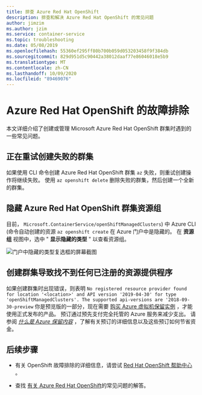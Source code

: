 ```yaml
---
title: 排查 Azure Red Hat OpenShift
description: 排查和解决 Azure Red Hat OpenShift 的常见问题
author: jimzim
ms.author: jzim
ms.service: container-service
ms.topic: troubleshooting
ms.date: 05/08/2019
ms.openlocfilehash: 55360ef295ff80b700b059d053203458f9f384db
ms.sourcegitcommit: 829d951d5c90442a38012daaf77e86046018e5b9
ms.translationtype: MT
ms.contentlocale: zh-CN
ms.lasthandoff: 10/09/2020
ms.locfileid: "89469076"
---
```

# <a name="troubleshooting-for-azure-red-hat-openshift"></a>Azure Red Hat OpenShift 的故障排除

本文详细介绍了创建或管理 Microsoft Azure Red Hat OpenShift 群集时遇到的一些常见问题。

## <a name="retrying-the-creation-of-a-failed-cluster"></a>正在重试创建失败的群集

如果使用 CLI 命令创建 Azure Red Hat OpenShift 群集 `az` 失败，则重试创建操作将继续失败。
使用 `az openshift delete` 删除失败的群集，然后创建一个全新的群集。

## <a name="hidden-azure-red-hat-openshift-cluster-resource-group"></a>隐藏 Azure Red Hat OpenShift 群集资源组

目前， `Microsoft.ContainerService/openShiftManagedClusters`) 中 Azure CLI (命令自动创建的资源 `az openshift create` 在 Azure 门户中是隐藏的。 在 **资源组** 视图中，选中 " **显示隐藏的类型** " 以查看资源组。

![门户中隐藏的类型复选框的屏幕截图](./media/aro-portal-hidden-type.png)

## <a name="creating-a-cluster-results-in-error-that-no-registered-resource-provider-found"></a>创建群集导致找不到任何已注册的资源提供程序

如果创建群集时出现错误，则表明 `No registered resource provider found for location '<location>' and API version '2019-04-30' for type 'openShiftManagedClusters'. The supported api-versions are '2018-09-30-preview` 你是预览版的一部分，现在需要 [购买 Azure 虚拟机保留实例](https://aka.ms/openshift/buy) ，才能使用正式发布的产品。 预订通过预先支付完全托管的 Azure 服务来减少支出。 请参阅 [*什么是 Azure 保留内容*](../cost-management-billing/reservations/save-compute-costs-reservations.md) ，了解有关预订的详细信息以及这些预订如何节省资金。

## <a name="next-steps"></a>后续步骤

- 有关 OpenShift 故障排除的详细信息，请尝试 [Red Hat OpenShift 帮助中心](https://help.openshift.com/) 。

- 查找 [有关 Azure Red Hat OpenShift](openshift-faq.md)的常见问题的解答。